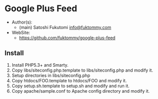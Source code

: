 Google Plus Feed
================

* Author(s):
    * (main) Satoshi Fukutomi <info@fuktommy.com>
* WebSite:
    * https://github.com/fuktommy/google-plus-feed

Install
-------

1. Install PHP5.3+ and Smarty.
2. Copy libs/siteconfig.php.template to libs/siteconfig.php and modify it.
3. Setup directories in libs/siteconfig.php
4. Copy htdocs/FOO.template to htdocs/FOO and modify it.
5. Copy setup.sh.template to setup.sh and modify and run it.
6. Copy apache/sample.conf to Apache config directory and modify it.
